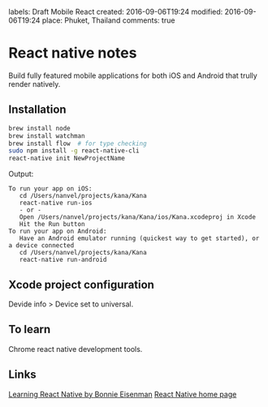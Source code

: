 labels: Draft
        Mobile
        React
created: 2016-09-06T19:24
modified: 2016-09-06T19:24
place: Phuket, Thailand
comments: true

# React native notes

Build fully featured mobile applications for both iOS and Android that trully render natively.

## Installation

```bash
brew install node
brew install watchman
brew install flow  # for type checking
sudo npm install -g react-native-cli
react-native init NewProjectName
```

Output:
```text
To run your app on iOS:
   cd /Users/nanvel/projects/kana/Kana
   react-native run-ios
   - or -
   Open /Users/nanvel/projects/kana/Kana/ios/Kana.xcodeproj in Xcode
   Hit the Run button
To run your app on Android:
   Have an Android emulator running (quickest way to get started), or a device connected
   cd /Users/nanvel/projects/kana/Kana
   react-native run-android
```

## Xcode project configuration

Devide info > Device set to universal.

## To learn

Chrome react native development tools.

## Links

[Learning React Native by Bonnie Eisenman](https://www.amazon.com/Learning-React-Native-Building-JavaScript/dp/1491929006)
[React Native home page](https://facebook.github.io/react-native/)
